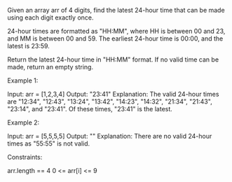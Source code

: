 Given an array arr of 4 digits, find the latest 24-hour time that can be made
using each digit exactly once.

24-hour times are formatted as "HH:MM", where HH is between 00 and 23, and MM
is between 00 and 59. The earliest 24-hour time is 00:00, and the latest is
23:59.

Return the latest 24-hour time in "HH:MM" format. If no valid time can be
made, return an empty string.


Example 1:


Input: arr = [1,2,3,4]
Output: "23:41"
Explanation: The valid 24-hour times are "12:34", "12:43", "13:24", "13:42",
"14:23", "14:32", "21:34", "21:43", "23:14", and "23:41". Of these times,
"23:41" is the latest.


Example 2:


Input: arr = [5,5,5,5]
Output: ""
Explanation: There are no valid 24-hour times as "55:55" is not valid.



Constraints:


arr.length == 4
0 <= arr[i] <= 9





